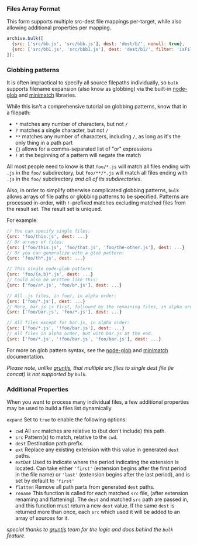 ### Files Array Format
This form supports multiple src-dest file mappings per-target, while also allowing additional properties per mapping.

```js
archive.bulk([
  {src: ['src/bb.js', 'src/bbb.js'], dest: 'dest/b/', nonull: true},
  {src: ['src/bb1.js', 'src/bbb1.js'], dest: 'dest/b1/', filter: 'isFile'}
]);
```

### Globbing patterns
It is often impractical to specify all source filepaths individually, so `bulk` supports filename expansion (also know as globbing) via the built-in [node-glob][] and [minimatch][] libraries.

While this isn't a comprehensive tutorial on globbing patterns, know that in a filepath:

* `*` matches any number of characters, but not `/`
* `?` matches a single character, but not `/`
* `**` matches any number of characters, including `/`, as long as it's the only thing in a path part
* `{}` allows for a comma-separated list of "or" expressions
* `!` at the beginning of a pattern will negate the match

All most people need to know is that `foo/*.js` will match all files ending with `.js` in the `foo/` subdirectory, but `foo/**/*.js` will match all files ending with `.js` in the `foo/` subdirectory _and all of its subdirectories_.

Also, in order to simplify otherwise complicated globbing patterns, `bulk` allows arrays of file paths or globbing patterns to be specified. Patterns are processed in-order, with `!`-prefixed matches excluding matched files from the result set. The result set is uniqued.

For example:

```js
// You can specify single files:
{src: 'foo/this.js', dest: ...}
// Or arrays of files:
{src: ['foo/this.js', 'foo/that.js', 'foo/the-other.js'], dest: ...}
// Or you can generalize with a glob pattern:
{src: 'foo/th*.js', dest: ...}

// This single node-glob pattern:
{src: 'foo/{a,b}*.js', dest: ...}
// Could also be written like this:
{src: ['foo/a*.js', 'foo/b*.js'], dest: ...}

// All .js files, in foo/, in alpha order:
{src: ['foo/*.js'], dest: ...}
// Here, bar.js is first, followed by the remaining files, in alpha order:
{src: ['foo/bar.js', 'foo/*.js'], dest: ...}

// All files except for bar.js, in alpha order:
{src: ['foo/*.js', '!foo/bar.js'], dest: ...}
// All files in alpha order, but with bar.js at the end.
{src: ['foo/*.js', '!foo/bar.js', 'foo/bar.js'], dest: ...}
```

For more on glob pattern syntax, see the [node-glob][] and [minimatch][] documentation.

*Please note, unlike [gruntjs](), that multiple src files to single dest file (ie concat) is not supported by `bulk`.*

### Additional Properties
When you want to process many individual files, a few additional properties may be used to build a files list dynamically.

`expand` Set to `true` to enable the following options:

* `cwd` All `src` matches are relative to (but don't include) this path.
* `src` Pattern(s) to match, relative to the `cwd`.
* `dest` Destination path prefix.
* `ext` Replace any existing extension with this value in generated `dest` paths.
* `extDot` Used to indicate where the period indicating the extension is located. Can take either `'first'` (extension begins after the first period in the file name) or `'last'` (extension begins after the last period), and is set by default to `'first'`
* `flatten` Remove all path parts from generated `dest` paths.
* `rename` This function is called for each matched `src` file, (after extension renaming and flattening). The `dest`
and matched `src` path are passed in, and this function must return a new `dest` value.  If the same `dest` is returned
more than once, each `src` which used it will be added to an array of sources for it.

_special thanks to [gruntjs]() team for the logic and docs behind the `bulk` feature._

[gruntjs]: http://gruntjs.com
[node-glob]: https://github.com/isaacs/node-glob
[minimatch]: https://github.com/isaacs/minimatch